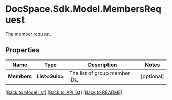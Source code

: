 # DocSpace.Sdk.Model.MembersRequest
The member request.

## Properties

Name | Type | Description | Notes
------------ | ------------- | ------------- | -------------
**Members** | **List&lt;Guid&gt;** | The list of group member IDs. | [optional] 

[[Back to Model list]](../README.md#documentation-for-models) [[Back to API list]](../README.md#documentation-for-api-endpoints) [[Back to README]](../README.md)

